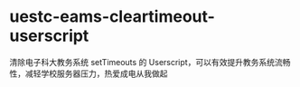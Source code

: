 # uestc-eams-cleartimeout-userscript
清除电子科大教务系统 setTimeouts 的 Userscript，可以有效提升教务系统流畅性，减轻学校服务器压力，热爱成电从我做起
